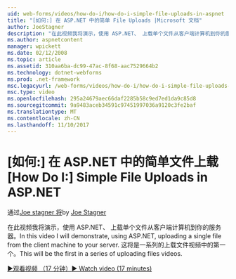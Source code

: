 ```yaml
---
uid: web-forms/videos/how-do-i/how-do-i-simple-file-uploads-in-aspnet
title: "[如何:] 在 ASP.NET 中的简单 File Uploads |Microsoft 文档"
author: JoeStagner
description: "在此视频我将演示，使用 ASP.NET、 上载单个文件从客户端计算机到你的服务器。 这将是上载一系列中的第一个..."
ms.author: aspnetcontent
manager: wpickett
ms.date: 02/12/2008
ms.topic: article
ms.assetid: 310aa6ba-dc99-47ac-8f68-aac7529664b2
ms.technology: dotnet-webforms
ms.prod: .net-framework
msc.legacyurl: /web-forms/videos/how-do-i/how-do-i-simple-file-uploads-in-aspnet
msc.type: video
ms.openlocfilehash: 295a24679aec66daf2285b58c9ed7ed1da9c85d8
ms.sourcegitcommit: 9a9483aceb34591c97451997036a9120c3fe2baf
ms.translationtype: MT
ms.contentlocale: zh-CN
ms.lasthandoff: 11/10/2017
---
```

<a name="how-do-i--simple-file-uploads-in-aspnet"></a><span data-ttu-id="ed260-104">[如何:] 在 ASP.NET 中的简单文件上载</span><span class="sxs-lookup"><span data-stu-id="ed260-104">[How Do I:]  Simple File Uploads in ASP.NET</span></span>
====================
<span data-ttu-id="ed260-105">通过[Joe stagner 将](https://github.com/JoeStagner)</span><span class="sxs-lookup"><span data-stu-id="ed260-105">by [Joe Stagner](https://github.com/JoeStagner)</span></span>

<span data-ttu-id="ed260-106">在此视频我将演示，使用 ASP.NET、 上载单个文件从客户端计算机到你的服务器。</span><span class="sxs-lookup"><span data-stu-id="ed260-106">In this video I will demonstrate, using ASP.NET, uploading a single file from the client machine to your server.</span></span> <span data-ttu-id="ed260-107">这将是一系列的上载文件视频中的第一个。</span><span class="sxs-lookup"><span data-stu-id="ed260-107">This will be the first in a series of uploading files videos.</span></span>

[<span data-ttu-id="ed260-108">&#9654;观看视频 （17 分钟）</span><span class="sxs-lookup"><span data-stu-id="ed260-108">&#9654; Watch video (17 minutes)</span></span>](https://channel9.msdn.com/Blogs/ASP-NET-Site-Videos/how-do-i-simple-file-uploads-in-aspnet)
